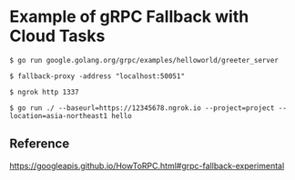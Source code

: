 # Example of gRPC Fallback with Cloud Tasks

```
$ go run google.golang.org/grpc/examples/helloworld/greeter_server

$ fallback-proxy -address "localhost:50051"

$ ngrok http 1337

$ go run ./ --baseurl=https://12345678.ngrok.io --project=project --location=asia-northeast1 hello
```

## Reference

https://googleapis.github.io/HowToRPC.html#grpc-fallback-experimental

